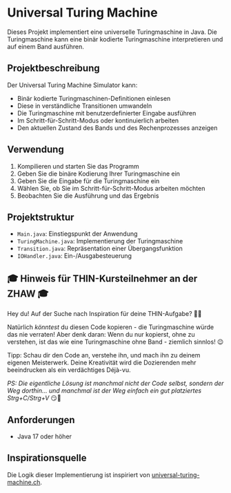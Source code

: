 # Universal Turing Machine

Dieses Projekt implementiert eine universelle Turingmaschine in Java. Die Turingmaschine kann eine binär kodierte Turingmaschine interpretieren und auf einem Band ausführen.

## Projektbeschreibung

Der Universal Turing Machine Simulator kann:
- Binär kodierte Turingmaschinen-Definitionen einlesen
- Diese in verständliche Transitionen umwandeln
- Die Turingmaschine mit benutzerdefinierter Eingabe ausführen
- Im Schritt-für-Schritt-Modus oder kontinuierlich arbeiten
- Den aktuellen Zustand des Bands und des Rechenprozesses anzeigen

## Verwendung

1. Kompilieren und starten Sie das Programm
2. Geben Sie die binäre Kodierung Ihrer Turingmaschine ein
3. Geben Sie die Eingabe für die Turingmaschine ein
4. Wählen Sie, ob Sie im Schritt-für-Schritt-Modus arbeiten möchten
5. Beobachten Sie die Ausführung und das Ergebnis

## Projektstruktur

- `Main.java`: Einstiegspunkt der Anwendung
- `TuringMachine.java`: Implementierung der Turingmaschine
- `Transition.java`: Repräsentation einer Übergangsfunktion
- `IOHandler.java`: Ein-/Ausgabesteuerung

## 🎓 Hinweis für THIN-Kursteilnehmer an der ZHAW 🎓

Hey du! Auf der Suche nach Inspiration für deine THIN-Aufgabe? 🕵️‍♂️

Natürlich *könntest* du diesen Code kopieren - die Turingmaschine würde das nie verraten! Aber denk daran: Wenn du nur kopierst, ohne zu verstehen, ist das wie eine Turingmaschine ohne Band - ziemlich sinnlos! 😉

Tipp: Schau dir den Code an, verstehe ihn, und mach ihn zu deinem eigenen Meisterwerk. Deine Kreativität wird die Dozierenden mehr beeindrucken als ein verdächtiges Déjà-vu.

*PS: Die eigentliche Lösung ist manchmal nicht der Code selbst, sondern der Weg dorthin... und manchmal ist der Weg einfach ein gut platziertes Strg+C/Strg+V* 😏🤫

## Anforderungen

- Java 17 oder höher

## Inspirationsquelle

Die Logik dieser Implementierung ist inspiriert von [universal-turing-machine.ch](https://universal-turing-machine.ch/).
